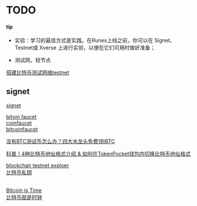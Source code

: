 
# TODO
#### tip
<!-- TODO -->
* 实验：学习的最佳方式是实践。在Runes上线之前，你可以在 Signet、Testnet或 Xverse 上进行实验，以便在它们可用时做好准备；


* 测试网，轻节点

[搭建比特币测试网络testnet](https://github.com/youngqqcn/QBlockChainNotes/blob/master/%E6%AF%94%E7%89%B9%E5%B8%81/1-%E6%90%AD%E5%BB%BA%E6%AF%94%E7%89%B9%E5%B8%81%E6%B5%8B%E8%AF%95%E7%BD%91%E7%BB%9Ctestnet.md) 


## signet
<!-- TODO -->
[signet](https://bitcoinops.org/en/topics/signet/)     


[bitvm faucet](https://faucet.bitvmcn.xyz/)  
[coinfaucet](https://coinfaucet.eu/en/btc-testnet/)   
[bitcoinfaucet](https://bitcoinfaucet.uo1.net/)  


[没有BTC测试币怎么办？四大水龙头免费领tBTC](https://medium.com/@btc6540/%E6%B2%A1%E6%9C%89btc%E6%B5%8B%E8%AF%95%E5%B8%81%E6%80%8E%E4%B9%88%E5%8A%9E-%E5%9B%9B%E5%A4%A7%E6%B0%B4%E9%BE%99%E5%A4%B4%E5%85%8D%E8%B4%B9%E9%A2%86tbtc-a3651ab12cd8)    

[科普！4种比特币地址格式介绍 & 如何在TokenPocket钱包内切换比特币地址格式](https://tokenpocket-gm.medium.com/%E7%A7%91%E6%99%AE-4%E7%A7%8D%E6%AF%94%E7%89%B9%E5%B8%81%E5%9C%B0%E5%9D%80%E6%A0%BC%E5%BC%8F%E4%BB%8B%E7%BB%8D-%E5%A6%82%E4%BD%95%E5%9C%A8tokenpocket%E9%92%B1%E5%8C%85%E5%86%85%E5%88%87%E6%8D%A2%E6%AF%94%E7%89%B9%E5%B8%81%E5%9C%B0%E5%9D%80%E6%A0%BC%E5%BC%8F-91efc42659d4)     

[blockchair testnet exploer](https://blockchair.com/zh/bitcoin/testnet)   
[比特币私钥](https://aandds.com/blog/bitcoin-key-addr.html#f405423b)      
[]()   
[]()


[Bitcoin is Time](https://www.swanbitcoin.com/bitcoin-is-time/)    
[比特币就是时钟](https://www.btcstudy.org/2021/09/29/bitcoin-is-time/)      
[]()
